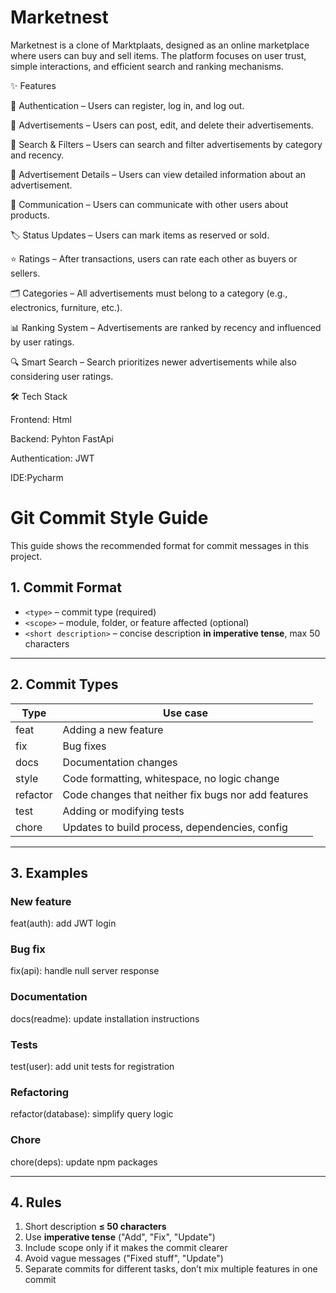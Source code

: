 # Marketnest

Marketnest is a clone of Marktplaats, designed as an online marketplace where users can buy and sell items. The platform focuses on user trust, simple interactions, and efficient search and ranking mechanisms.

✨ Features

🔐 Authentication – Users can register, log in, and log out.

📢 Advertisements – Users can post, edit, and delete their advertisements.

🔎 Search & Filters – Users can search and filter advertisements by category and recency.

📄 Advertisement Details – Users can view detailed information about an advertisement.

💬 Communication – Users can communicate with other users about products.

🏷️ Status Updates – Users can mark items as reserved or sold.

⭐ Ratings – After transactions, users can rate each other as buyers or sellers.

🗂️ Categories – All advertisements must belong to a category (e.g., electronics, furniture, etc.).

📊 Ranking System – Advertisements are ranked by recency and influenced by user ratings.

🔍 Smart Search – Search prioritizes newer advertisements while also considering user ratings.

    
🛠️ Tech Stack

Frontend: Html

Backend: Pyhton FastApi

Authentication: JWT

IDE:Pycharm



# Git Commit Style Guide

This guide shows the recommended format for commit messages in this project.

## 1. Commit Format

- `<type>` – commit type (required)  
- `<scope>` – module, folder, or feature affected (optional)  
- `<short description>` – concise description **in imperative tense**, max 50 characters  

---

## 2. Commit Types

| Type      | Use case |
|-----------|----------|
| feat      | Adding a new feature |
| fix       | Bug fixes |
| docs      | Documentation changes |
| style     | Code formatting, whitespace, no logic change |
| refactor  | Code changes that neither fix bugs nor add features |
| test      | Adding or modifying tests |
| chore     | Updates to build process, dependencies, config |

---

## 3. Examples

### New feature
feat(auth): add JWT login
### Bug fix
fix(api): handle null server response
### Documentation
docs(readme): update installation instructions
### Tests
test(user): add unit tests for registration
### Refactoring
refactor(database): simplify query logic
### Chore
chore(deps): update npm packages

---

## 4. Rules

1. Short description **≤ 50 characters**  
2. Use **imperative tense** ("Add", "Fix", "Update")  
3. Include scope only if it makes the commit clearer  
4. Avoid vague messages ("Fixed stuff", "Update")  
5. Separate commits for different tasks, don’t mix multiple features in one commit
